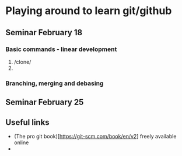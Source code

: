 # Playing around to learn git/github
## Seminar February 18
### Basic commands - linear development
1. /clone/
2.
### Branching, merging and debasing
## Seminar February 25

## Useful links
* (The pro git book)[https://git-scm.com/book/en/v2] freely available online
* 
